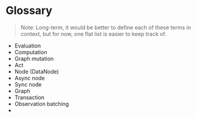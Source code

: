 # Glossary

> Note: Long-term, it would be better to define each of these terms in context, but for now, one flat list is easier to keep track of.

- Evaluation
- Computation
- Graph mutation 
- Act
- Node (DataNode)
- Async node
- Sync node
- Graph
- Transaction
- Observation batching
- 
